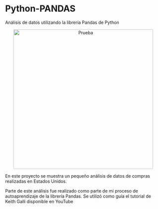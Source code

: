 # Python-PANDAS
Análisis de datos utilizando la librería Pandas de Python

<p align="center">
  <img src="https://github.com/NoeliaFerrero/Python-PANDAS/blob/main/puntos_steve_jobs_1.jpg" alt="Prueba" width="450" height="450">
</p>

En este proyecto se muestra un pequeño análisis de datos de compras realizadas en Estados Unidos.

Parte de este análisis fue realizado como parte de mi proceso de autoaprendizaje de la librería Pandas. Se utilizó como guía el tutorial de Keith Galli disponible en YouTube
